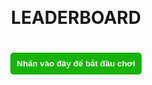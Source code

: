 <!DOCTYPE html>
<html lang="en">
<head>
    <meta charset="UTF-8">
    <title>LeaderBoard</title>
    <style>
        body{
            text-align: center;
        }
        #leaderBoard{
            margin-top: 150px;
        }
        table{
            width: 40%;
            border-collapse: collapse;
            padding: 10px;
            margin: auto;
        }
        tr:nth-child(even){
            background-color: #dedede;
        }
        td{
            padding: 10px;
        }
        button{
            background-color: #17b305;
            border: #21E00D;
            padding: 10px;
            border-radius: 5px;
            color: white;
            font-weight: bold;
            margin: 20px;
        }
    </style>
    <script src="LeaderClass.js"></script>
    <script src="leaderboard.js"></script>
</head>
<body onload="DisplayLeaderBoard()">
<div id="leaderBoard">
    <h1>LEADERBOARD</h1>
    <div id="leadTable"></div>
    <p id="selfScore"></p>
    <button type="button" onclick="location.href = 'Scences.html'">Nhấn vào đây để bắt đầu chơi</button>
</div>
</body>
</html>
